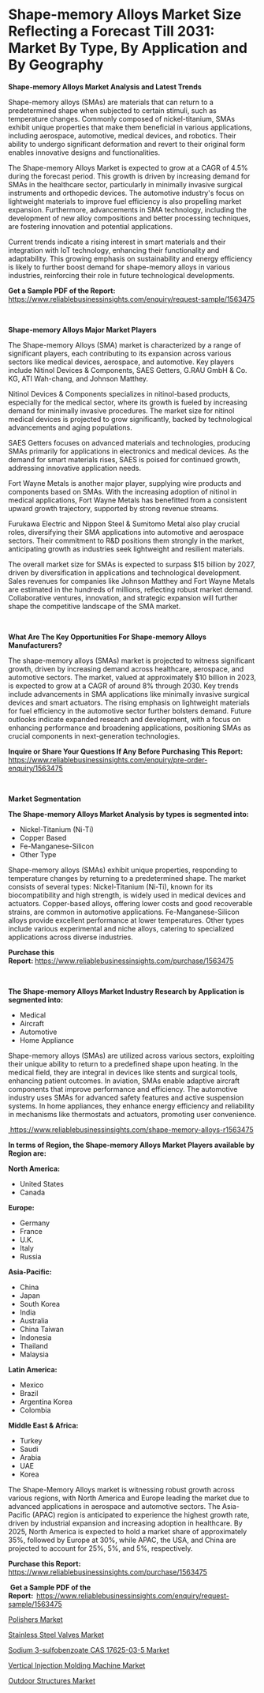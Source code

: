 <p><h1>Shape-memory Alloys Market Size Reflecting a Forecast Till 2031: Market By Type, By Application and By Geography</h1></p><p><strong>Shape-memory Alloys Market Analysis and Latest Trends</strong></p>
<p><p>Shape-memory alloys (SMAs) are materials that can return to a predetermined shape when subjected to certain stimuli, such as temperature changes. Commonly composed of nickel-titanium, SMAs exhibit unique properties that make them beneficial in various applications, including aerospace, automotive, medical devices, and robotics. Their ability to undergo significant deformation and revert to their original form enables innovative designs and functionalities.</p><p>The Shape-memory Alloys Market is expected to grow at a CAGR of 4.5% during the forecast period. This growth is driven by increasing demand for SMAs in the healthcare sector, particularly in minimally invasive surgical instruments and orthopedic devices. The automotive industry's focus on lightweight materials to improve fuel efficiency is also propelling market expansion. Furthermore, advancements in SMA technology, including the development of new alloy compositions and better processing techniques, are fostering innovation and potential applications.</p><p>Current trends indicate a rising interest in smart materials and their integration with IoT technology, enhancing their functionality and adaptability. This growing emphasis on sustainability and energy efficiency is likely to further boost demand for shape-memory alloys in various industries, reinforcing their role in future technological developments.</p></p>
<p><strong>Get a Sample PDF of the Report:&nbsp;</strong> <a href="https://www.reliablebusinessinsights.com/enquiry/request-sample/1563475">https://www.reliablebusinessinsights.com/enquiry/request-sample/1563475</a></p>
<p>&nbsp;</p>
<p><strong>Shape-memory Alloys Major Market Players</strong></p>
<p><p>The Shape-memory Alloys (SMA) market is characterized by a range of significant players, each contributing to its expansion across various sectors like medical devices, aerospace, and automotive. Key players include Nitinol Devices & Components, SAES Getters, G.RAU GmbH & Co. KG, ATI Wah-chang, and Johnson Matthey.</p><p>Nitinol Devices & Components specializes in nitinol-based products, especially for the medical sector, where its growth is fueled by increasing demand for minimally invasive procedures. The market size for nitinol medical devices is projected to grow significantly, backed by technological advancements and aging populations.</p><p>SAES Getters focuses on advanced materials and technologies, producing SMAs primarily for applications in electronics and medical devices. As the demand for smart materials rises, SAES is poised for continued growth, addressing innovative application needs.</p><p>Fort Wayne Metals is another major player, supplying wire products and components based on SMAs. With the increasing adoption of nitinol in medical applications, Fort Wayne Metals has benefitted from a consistent upward growth trajectory, supported by strong revenue streams.</p><p>Furukawa Electric and Nippon Steel & Sumitomo Metal also play crucial roles, diversifying their SMA applications into automotive and aerospace sectors. Their commitment to R&D positions them strongly in the market, anticipating growth as industries seek lightweight and resilient materials.</p><p>The overall market size for SMAs is expected to surpass $15 billion by 2027, driven by diversification in applications and technological development. Sales revenues for companies like Johnson Matthey and Fort Wayne Metals are estimated in the hundreds of millions, reflecting robust market demand. Collaborative ventures, innovation, and strategic expansion will further shape the competitive landscape of the SMA market.</p></p>
<p>&nbsp;</p>
<p><strong>What Are The Key Opportunities For Shape-memory Alloys Manufacturers?</strong></p>
<p><p>The shape-memory alloys (SMAs) market is projected to witness significant growth, driven by increasing demand across healthcare, aerospace, and automotive sectors. The market, valued at approximately $10 billion in 2023, is expected to grow at a CAGR of around 8% through 2030. Key trends include advancements in SMA applications like minimally invasive surgical devices and smart actuators. The rising emphasis on lightweight materials for fuel efficiency in the automotive sector further bolsters demand. Future outlooks indicate expanded research and development, with a focus on enhancing performance and broadening applications, positioning SMAs as crucial components in next-generation technologies.</p></p>
<p><strong>Inquire or Share Your Questions If Any Before Purchasing This Report:</strong> <a href="https://www.reliablebusinessinsights.com/enquiry/pre-order-enquiry/1563475">https://www.reliablebusinessinsights.com/enquiry/pre-order-enquiry/1563475</a></p>
<p>&nbsp;</p>
<p><strong>Market Segmentation</strong></p>
<p><strong>The Shape-memory Alloys Market Analysis by types is segmented into:</strong></p>
<p><ul><li>Nickel-Titanium (Ni-Ti)</li><li>Copper Based</li><li>Fe-Manganese-Silicon</li><li>Other Type</li></ul></p>
<p><p>Shape-memory alloys (SMAs) exhibit unique properties, responding to temperature changes by returning to a predetermined shape. The market consists of several types: Nickel-Titanium (Ni-Ti), known for its biocompatibility and high strength, is widely used in medical devices and actuators. Copper-based alloys, offering lower costs and good recoverable strains, are common in automotive applications. Fe-Manganese-Silicon alloys provide excellent performance at lower temperatures. Other types include various experimental and niche alloys, catering to specialized applications across diverse industries.</p></p>
<p><strong>Purchase this Report:&nbsp;</strong><a href="https://www.reliablebusinessinsights.com/purchase/1563475">https://www.reliablebusinessinsights.com/purchase/1563475</a></p>
<p>&nbsp;</p>
<p><strong>The Shape-memory Alloys Market Industry Research by Application is segmented into:</strong></p>
<p><ul><li>Medical</li><li>Aircraft</li><li>Automotive</li><li>Home Appliance</li></ul></p>
<p><p>Shape-memory alloys (SMAs) are utilized across various sectors, exploiting their unique ability to return to a predefined shape upon heating. In the medical field, they are integral in devices like stents and surgical tools, enhancing patient outcomes. In aviation, SMAs enable adaptive aircraft components that improve performance and efficiency. The automotive industry uses SMAs for advanced safety features and active suspension systems. In home appliances, they enhance energy efficiency and reliability in mechanisms like thermostats and actuators, promoting user convenience.</p></p>
<p><a href="https://www.reliablebusinessinsights.com/shape-memory-alloys-r1563475">&nbsp;https://www.reliablebusinessinsights.com/shape-memory-alloys-r1563475</a></p>
<p><strong>In terms of Region, the Shape-memory Alloys Market Players available by Region are:</strong></p>
<p>
    <p> <strong> North America: </strong>
        <ul>
            <li>United States</li>
            <li>Canada</li>
        </ul>
        </p> 
    <p> <strong> Europe: </strong>
        <ul>
            <li>Germany</li>
            <li>France</li>
            <li>U.K.</li>
            <li>Italy</li>
            <li>Russia</li>
        </ul>
        </p> 
    <p> <strong> Asia-Pacific: </strong>
        <ul>
            <li>China</li>
            <li>Japan</li>
            <li>South Korea</li>
            <li>India</li>
            <li>Australia</li>
            <li>China Taiwan</li>
            <li>Indonesia</li>
            <li>Thailand</li>
            <li>Malaysia</li>
        </ul>
        </p> 
    <p> <strong> Latin America: </strong>
        <ul>
            <li>Mexico</li>
            <li>Brazil</li>
            <li>Argentina Korea</li>
            <li>Colombia</li>
        </ul>
        </p> 
    <p> <strong> Middle East & Africa: </strong>
        <ul>
            <li>Turkey</li>
            <li>Saudi</li>
            <li>Arabia</li>
            <li>UAE</li>
            <li>Korea</li>
        </ul>
    </p>
    </p>
<p><p>The Shape-Memory Alloys market is witnessing robust growth across various regions, with North America and Europe leading the market due to advanced applications in aerospace and automotive sectors. The Asia-Pacific (APAC) region is anticipated to experience the highest growth rate, driven by industrial expansion and increasing adoption in healthcare. By 2025, North America is expected to hold a market share of approximately 35%, followed by Europe at 30%, while APAC, the USA, and China are projected to account for 25%, 5%, and 5%, respectively.</p></p>
<p><strong>Purchase this Report: </strong><a href="https://www.reliablebusinessinsights.com/purchase/1563475">https://www.reliablebusinessinsights.com/purchase/1563475</a></p>
<p>&nbsp;<strong>Get a Sample PDF of the Report:&nbsp;&nbsp;</strong><a href="https://www.reliablebusinessinsights.com/enquiry/request-sample/1563475">https://www.reliablebusinessinsights.com/enquiry/request-sample/1563475</a></p>
<p><strong></strong></p>
<p><p><a href="https://github.com/JudyWalsh475/Market-Research-Report-List-1/blob/main/polishers-market.md">Polishers Market</a></p><p><a href="https://www.linkedin.com/pulse/emerging-stainless-steel-valves-market-opportunities-05z1e?trackingId=eziwtgw%2FQvqxBlV50pGQGg%3D%3D">Stainless Steel Valves Market</a></p><p><a href="https://medium.com/@crytoking16/sodium-3-sulfobenzoate-cas-17625-03-5-market-growth-market-segmentation-and-regional-analysis-92208fbaa032">Sodium 3-sulfobenzoate CAS 17625-03-5 Market</a></p><p><a href="https://www.linkedin.com/pulse/vertical-injection-molding-machine-market-size-share-competitive-uxhve?trackingId=WMaaY82yT%2F2uXaXNznioaw%3D%3D">Vertical Injection Molding Machine Market</a></p><p><a href="https://issuu.com/reportprime-2/docs/outdoor-structures-market-size-2030_b3332a1c849fb4">Outdoor Structures Market</a></p></p>